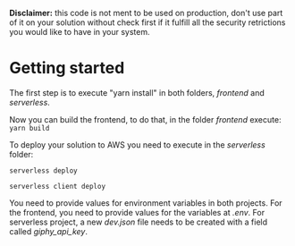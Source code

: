 **Disclaimer:** this code is not ment to be used on production, don't use part of it on your solution without check first if it fulfill all the security retrictions you would like to have in your system.

# Getting started
The first step is to execute "yarn install" in both folders, _frontend_ and _serverless_.

Now you can build the frontend, to do that, in the folder _frontend_ execute:
```yarn build```

To deploy your solution to AWS you need to execute in the _serverless_ folder:
```
serverless deploy

serverless client deploy
```

You need to provide values for environment variables in both projects. For the frontend, you need to provide values for the variables at _.env_. For serverless project, a new _dev.json_ file needs to be created with a field called _giphy_api_key_.